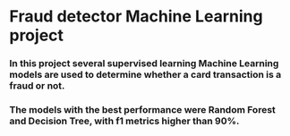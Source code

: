# Fraud detector Machine Learning project


### In this project several supervised learning Machine Learning models are used to determine whether a card transaction is a fraud or not.
### The models with the best performance were Random Forest and Decision Tree, with f1 metrics higher than 90%.
